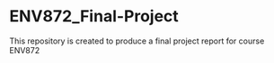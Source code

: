 # ENV872_Final-Project
This repository is created to produce a final project report for course ENV872
